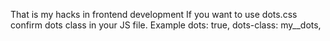 That is my hacks in frontend development
If you want to use dots.css confirm dots class in your JS file.
    Example 
    dots: true,
    dots-class: my__dots,
